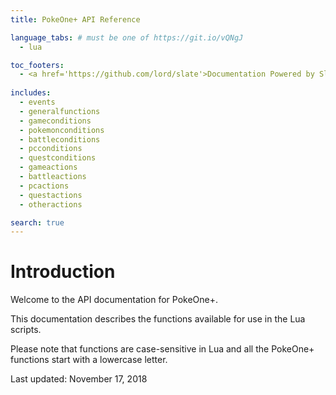 ```yaml
---
title: PokeOne+ API Reference

language_tabs: # must be one of https://git.io/vQNgJ
  - lua

toc_footers:
  - <a href='https://github.com/lord/slate'>Documentation Powered by Slate</a>
  
includes:
  - events
  - generalfunctions
  - gameconditions
  - pokemonconditions
  - battleconditions
  - pcconditions
  - questconditions
  - gameactions
  - battleactions
  - pcactions
  - questactions
  - otheractions

search: true
---
```


# Introduction

Welcome to the API documentation for PokeOne+.

This documentation describes the functions available for use in the Lua scripts.

Please note that functions are case-sensitive in Lua and all the PokeOne+ functions start with a lowercase letter.

Last updated: November 17, 2018